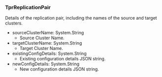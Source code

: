 ### TprReplicationPair
Details of the replication pair, including the names of the source and target clusters.

- sourceClusterName: System.String
  - Source Cluster Name.
- targetClusterName: System.String
  - Target Cluster Name.
- existingConfigDetails: System.String
  - Existing configuration details JSON string.
- newConfigDetails: System.String
  - New configuration details JSON string.
